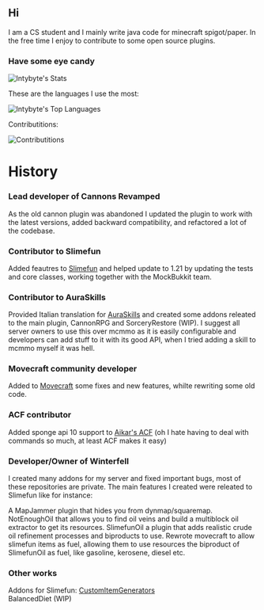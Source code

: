 ## Hi
I am a CS student and I mainly write java code for minecraft spigot/paper. In the free time I enjoy to contribute to some open source plugins.

### Have some eye candy

![Intybyte's Stats](https://github-readme-stats.vercel.app/api?username=Intybyte&theme=algolia&show_icons=true&hide_border=false&count_private=true)

These are the languages I use the most:

![Intybyte's Top Languages](https://github-readme-stats.vercel.app/api/top-langs/?username=Intybyte&theme=algolia&show_icons=true&hide_border=false&layout=compact)

Contributitions:

![Contributitions](https://github-readme-streak-stats.herokuapp.com/?user=Intybyte&theme=algolia&hide_border=false&hide_border=false&layout=compact)

# History

### Lead developer of Cannons Revamped

As the old cannon plugin was abandoned I updated the plugin to work with the latest versions, added backward compatibility, and refactored a lot of the codebase.

### Contributor to Slimefun

Added feautres to [Slimefun](https://github.com/Slimefun/Slimefun4) and helped update to 1.21 by updating the tests and core classes, working together with the MockBukkit team.

### Contributor to AuraSkills

Provided Italian translation for [AuraSkills](https://github.com/Archy-X/AuraSkills) and created some addons releated to the main plugin, CannonRPG and SorceryRestore (WIP). I suggest all server owners to use this over mcmmo as it is easily configurable and developers can add stuff to it with its good API, when I tried adding a skill to mcmmo myself it was hell.

### Movecraft community developer

Added to [Movecraft](https://github.com/APDevTeam/Movecraft) some fixes and new features, whilte rewriting some old code.

### ACF contributor

Added sponge api 10 support to [Aikar's ACF](https://github.com/aikar/commands) (oh I hate having to deal with commands so much, at least ACF makes it easy)

### Developer/Owner of Winterfell

I created many addons for my server and fixed important bugs, most of these repositories are private.
The main features I created were releated to Slimefun like for instance:

A MapJammer plugin that hides you from dynmap/squaremap.
NotEnoughOil that allows you to find oil veins and build a multiblock oil extractor to get its resources.
SlimefunOil a plugin that adds realistic crude oil refinement processes and biproducts to use.
Rewrote movecraft to allow slimefun items as fuel, allowing them to use resources the biproduct of SlimefunOil as fuel, like gasoline, kerosene, diesel etc.

### Other works

Addons for Slimefun: [CustomItemGenerators](https://github.com/Intybyte/CustomItemGenerators) </br>
BalancedDiet (WIP)
